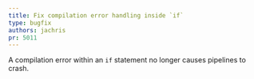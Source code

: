 ```yaml
---
title: Fix compilation error handling inside `if`
type: bugfix
authors: jachris
pr: 5011
---
```


A compilation error within an `if` statement no longer causes pipelines to
crash.
